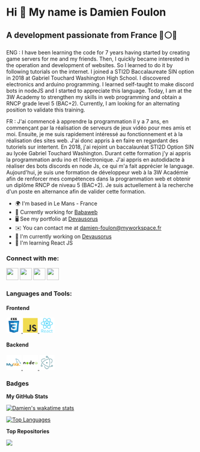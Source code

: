 Hi 👋 My name is Damien Foulon
==============================

A development passionate from France 🔵⚪🔴
------------------------------------------

ENG :
I have been learning the code for 7 years having started by creating game servers for me and my friends. Then, I quickly became interested in the operation and development of websites. So I learned to do it by following tutorials on the internet. I joined a STI2D Baccalaureate SIN option in 2018 at Gabriel Touchard Washington High School. I discovered electronics and arduino programming. I learned self-taught to make discord bots in nodeJS and I started to appreciate this language. Today, I am at the 3W Academy to strengthen my skills in web programming and obtain a RNCP grade level 5 (BAC+2). Currently, I am looking for an alternating position to validate this training.

FR :
J'ai commencé à apprendre la programmation il y a 7 ans, en commençant par la réalisation de serveurs de jeux vidéo pour mes amis et moi. Ensuite, je me suis rapidement intéressé au fonctionnement et à la réalisation des sites web. J'ai donc appris à en faire en regardant des tutoriels sur intertent. En 2018, j'ai rejoint un baccalauréat STI2D Option SIN au lycée Gabriel Touchard Washington. Durant cette formation j'y ai appris la programmation ardu ino et l'électronique. J'ai appris en autodidacte à réaliser des bots discords en node Js, ce qui m'a fait apprécier le language. Aujourd'hui, je suis une formation de développeur web à la 3W Académie afin de renforcer mes compétences dans la programmation web et obtenir un diplôme RNCP de niveau 5 (BAC+2). Je suis actuellement à la recherche d'un poste en alternance afin de valider cette formation.

*   🌍  I'm based in Le Mans - France
*   🪪  Currently working for [Babaweb](https://www.babaweb.fr)
*   🖥️  See my portfolio at [Devausorus](http://damien.devausorus.com)
*   ✉️  You can contact me at [damien-foulon@myworkspace.fr](mailto:damien-foulon@myworkspace.fr)
*   🚀  I'm currently working on [Devausorus](http://devausorus.com)
*   🧠  I'm learning React JS

<h3 align="left">Connect with me:</h3>
<p align="left"> <a href="https://www.codepen.io/damienfoulon" target="_blank" rel="noreferrer"><img src="https://raw.githubusercontent.com/danielcranney/readme-generator/main/public/icons/socials/codepen.svg" width="32" height="32" /></a> <a href="https://www.github.com/DamienFoulon" target="_blank" rel="noreferrer"><img src="https://raw.githubusercontent.com/danielcranney/readme-generator/main/public/icons/socials/github.svg" width="32" height="32" /></a> <a href="https://www.linkedin.com/in/damien-foulon/" target="_blank" rel="noreferrer"><img src="https://raw.githubusercontent.com/danielcranney/readme-generator/main/public/icons/socials/linkedin.svg" width="32" height="32" /></a> <a href="https://www.stackoverflow.com/users/17996383/yaguaa" target="_blank" rel="noreferrer"><img src="https://raw.githubusercontent.com/danielcranney/readme-generator/main/public/icons/socials/stackoverflow.svg" width="32" height="32" /></a></p>
<h3 align="left">Languages and Tools:</h3>
<h4 algin="left">Frontend</h3>
<p align="left"> 
    <a href="https://www.w3schools.com/css/" target="_blank" rel="noreferrer"> 
        <img src="https://raw.githubusercontent.com/devicons/devicon/master/icons/css3/css3-original-wordmark.svg" alt="css3" width="40" height="40"/> 
    </a> 
    <a href="https://developer.mozilla.org/en-US/docs/Web/JavaScript" target="_blank" rel="noreferrer"> 
        <img src="https://raw.githubusercontent.com/devicons/devicon/master/icons/javascript/javascript-original.svg" alt="javascript" width="40" height="40"/> 
    </a> 
    <a href="https://reactjs.org/" target="_blank" rel="noreferrer"> 
        <img src="https://raw.githubusercontent.com/devicons/devicon/master/icons/react/react-original-wordmark.svg" alt="react" width="40" height="40"/> 
    </a> 
</p>
<h4 algin="left">Backend</h3>
    <p align="left">
        <a href="https://www.mysql.com/" target="_blank" rel="noreferrer"> 
            <img src="https://raw.githubusercontent.com/devicons/devicon/master/icons/mysql/mysql-original-wordmark.svg" alt="mysql" width="40" height="40"/> 
        </a> 
        <a href="https://nodejs.org" target="_blank" rel="noreferrer"> 
            <img src="https://raw.githubusercontent.com/devicons/devicon/master/icons/nodejs/nodejs-original-wordmark.svg" alt="nodejs" width="40" height="40"/> 
        </a>
        <a href="https://www.electronjs.org" target="_blank" rel="noreferrer"> 
            <img src="https://raw.githubusercontent.com/devicons/devicon/master/icons/electron/electron-original.svg" alt="electron" width="40" height="40"/> 
        </a>
    </p>


### Badges

<b>My GitHub Stats</b>
<p><a href="https://wakatime.com/@DamienFoulon"><img src="https://github-readme-stats.vercel.app/api/wakatime?username=DamienFoulon&langs_count=5&amp;&theme=graywhite" alt="Damien&#39;s wakatime stats"></a></p>

<a href="https://github.com/DamienFoulon" align="left"><img src="https://github-readme-stats.vercel.app/api/top-langs/?username=DamienFoulon&theme=graywhite&langs_count=10&locale=en&custom_title=Top%20%Languages" alt="Top Languages" /></a>

<b>Top Repositories</b>

<div width="100%" align="center"><a href="https://github.com/DamienFoulon/website" align="left"><img align="left" width="45%" src="https://github-readme-stats.vercel.app/api/pin/?username=DamienFoulon&repo=website&theme=graywhite&locale=en" /></a></div><br /><br /><br /><br /><br /><br /><br />
